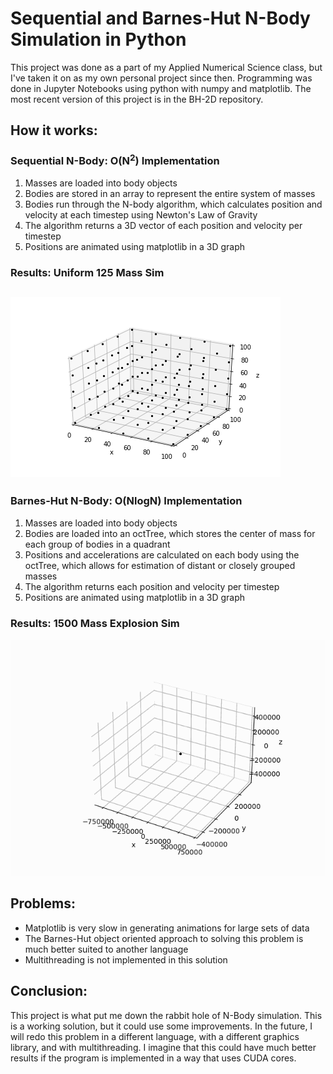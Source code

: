 # Sequential and Barnes-Hut N-Body Simulation in Python  
This project was done as a part of my Applied Numerical Science class, but I've taken it on as my own personal project since then. Programming was done in Jupyter Notebooks using python with numpy and matplotlib. The most recent version of this project is in the BH-2D repository.

## How it works:
### Sequential N-Body: O(N<sup>2</sup>) Implementation  
1. Masses are loaded into body objects
2. Bodies are stored in an array to represent the entire system of masses
3. Bodies run through the N-body algorithm, which calculates position and velocity at each timestep using Newton's Law of Gravity
4. The algorithm returns a 3D vector of each position and velocity per timestep
5. Positions are animated using matplotlib in a 3D graph  
### Results: Uniform 125 Mass Sim
![uniform-mass-gif](https://github.com/shutch42/N-Body-Sim/blob/master/uniform-masses-sequential.gif)
----------------------------------
### Barnes-Hut N-Body: O(NlogN) Implementation
1. Masses are loaded into body objects
2. Bodies are loaded into an octTree, which stores the center of mass for each group of bodies in a quadrant
3. Positions and accelerations are calculated on each body using the octTree, which allows for estimation of distant or closely grouped masses
4. The algorithm returns each position and velocity per timestep
5. Positions are animated using matplotlib in a 3D graph
### Results: 1500 Mass Explosion Sim
![big-sim](https://github.com/shutch42/N-Body-Sim/blob/master/big-sim.gif)

## Problems:
- Matplotlib is very slow in generating animations for large sets of data
- The Barnes-Hut object oriented approach to solving this problem is much better suited to another language
- Multithreading is not implemented in this solution

## Conclusion:
This project is what put me down the rabbit hole of N-Body simulation. This is a working solution, but it could use some improvements. In the future, I will redo this problem in a different language, with a different graphics library, and with multithreading. I imagine that this could have much better results if the program is implemented in a way that uses CUDA cores.
